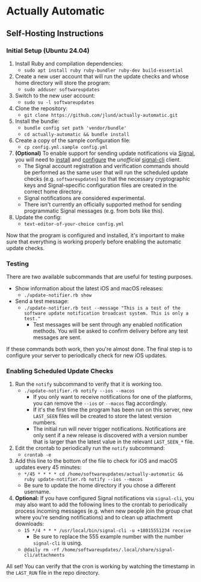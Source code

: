 # Actually Automatic
## Self-Hosting Instructions

### Initial Setup (Ubuntu 24.04)
1. Install Ruby and compilation dependencies:
   * `sudo apt install ruby ruby-bundler ruby-dev build-essential`
2. Create a new user account that will run the update checks and whose home directory will store the program:
   * `sudo adduser softwareupdates`
3. Switch to the new user account:
   * `sudo su -l softwareupdates`
4. Clone the repository:
   * `git clone https://github.com/jlund/actually-automatic.git`
5. Install the bundle:
   * `bundle config set path 'vendor/bundle'`
   * `cd actually-automatic && bundle install`
6. Create a copy of the sample configuration file:
   * `cp config.yml.sample config.yml`
7. **(Optional)** To enable support for sending update notifications via [Signal](https://signal.org/), you will need to [install](https://github.com/AsamK/signal-cli#installation) and [configure](https://github.com/AsamK/signal-cli/wiki/Quickstart#set-up-an-account) the *unofficial* [signal-cli](https://github.com/AsamK/signal-cli) client.
     * The Signal account registration and verification commands should be performed as the same user that will run the scheduled update checks (e.g. `softwareupdates`) so that the necessary cryptographic keys and Signal-specific configuration files are created in the correct home directory.
     * Signal notifications are considered experimental.
     * There isn't currently an officially supported method for sending programmatic Signal messages (e.g. from bots like this).
8. Update the config:
   * `text-editor-of-your-choice config.yml`

Now that the program is configured and installed, it's important to make sure that everything is working properly before enabling the automatic update checks.

### Testing

There are two available subcommands that are useful for testing purposes.

* Show information about the latest iOS and macOS releases:
  * `./update-notifier.rb show`
* Send a test message:
  * `./update-notifier.rb test --message "This is a test of the software update notification broadcast system. This is only a test."`
    * Test messages will be sent through any enabled notification methods. You will be asked to confirm delivery before any test messages are sent.

If these commands both work, then you're almost done. The final step is to configure your server to periodically check for new iOS updates.

### Enabling Scheduled Update Checks

1. Run the `notify` subcommand to verify that it is working too.
   * `./update-notifier.rb notify --ios --macos`
     * If you only want to receive notifications for one of the platforms, you can remove the `--ios` or `--macos` flag accordingly.
     * If it's the first time the program has been run on this server, new `LAST_SEEN` files will be created to store the latest version numbers.
     * The initial run will never trigger notifications. Notifications are only sent if a new release is discovered with a version number that is larger than the latest value in the relevant `LAST_SEEN_*` file.
2. Edit the crontab to periodically run the `notify` subcommand:
   * `crontab -e`
3. Add this line to the bottom of the file to check for iOS and macOS updates every 45 minutes:
   * `*/45 * * * * cd /home/softwareupdates/actually-automatic && ruby update-notifier.rb notify --ios --macos`
   * Be sure to update the home directory if you chose a different username.
4. **Optional:** If you have configured Signal notifications via `signal-cli`, you may also want to add the following lines to the crontab to periodically process incoming messages (e.g. when new people join the group chat where you're sending notifications) and to clean up attachment downloads:
   * `15 */4 * * * /usr/local/bin/signal-cli -u +18015551234 receive`
     * Be sure to replace the 555 example number with the number `signal-cli` is using.
   * `@daily rm -rf /home/softwareupdates/.local/share/signal-cli/attachments`

All set! You can verify that the cron is working by watching the timestamp in the `LAST_RUN` file in the repo directory.
